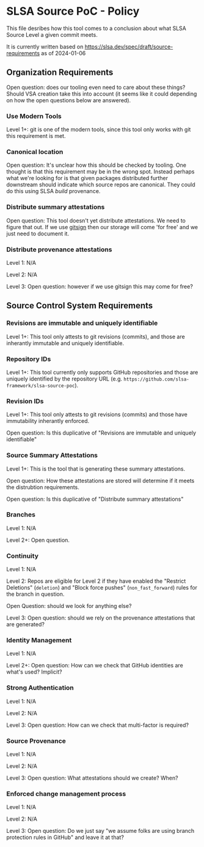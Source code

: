 # SLSA Source PoC - Policy

This file desribes how this tool comes to a conclusion about what SLSA Source Level a given commit meets.

It is currently written based on https://slsa.dev/spec/draft/source-requirements as of 2024-01-06

## Organization Requirements

Open question: does our tooling even need to care about these things?  Should VSA creation
take this into account (it seems like it could depending on how the open questions below
are answered).

### Use Modern Tools

Level 1+: git is one of the modern tools, since this tool only works with git this requirement is met.


### Canonical location

Open question: It's unclear how this should be checked by tooling. One thought is that this
requirement may be in the wrong spot.  Instead perhaps what we're looking for is that given
packages distributed further downstream should indicate which source repos are canonical.
They could do this using SLSA _build_ provenance.

### Distribute summary attestations

Open question: This tool doesn't yet distribute attestations. We need to figure that out.
If we use [gitsign](https://github.com/sigstore/gitsign) then our storage will come 'for
free' and we just need to document it.

### Distribute provenance attestations

Level 1: N/A

Level 2: N/A

Level 3: Open question: however if we use gitsign this may come for free?

## Source Control System Requirements

### Revisions are immutable and uniquely identifiable

Level 1+: This tool only attests to git revisions (commits), and those are inherantly immutable and
uniquely identifiable.

### Repository IDs	

Level 1+: This tool currently only supports GitHub repositories and those are uniquely identified
by the repository URL (e.g. `https://github.com/slsa-framework/slsa-source-poc`).

### Revision IDs	

Level 1+: This tool only attests to git revisions (commits) and those have immutability inherantly
enforced.

Open question: Is this duplicative of "Revisions are immutable and uniquely identifiable"

### Source Summary Attestations

Level 1+: This is the tool that is generating these summary attestations.

Open question: How these attestations are stored will determine if it meets the
distrubtion requirements.

Open question: Is this duplicative of "Distribute summary attestations"

### Branches

Level 1: N/A

Level 2+: Open question.

### Continuity

Level 1: N/A

Level 2: Repos are eligible for Level 2 if they have enabled the "Restrict Deletions" (`deletion`) and "Block force pushes" (`non_fast_forward`) rules for the branch in question.

Open Question: should we look for anything else?

Level 3: Open question: should we rely on the provenance attestations that are generated?

### Identity Management

Level 1: N/A

Level 2+: Open question: How can we check that GitHub identities are what's used? Implicit?

### Strong Authentication	

Level 1: N/A

Level 2: N/A

Level 3: Open question: How can we check that multi-factor is required?

### Source Provenance	

Level 1: N/A

Level 2: N/A

Level 3: Open question: What attestations should we create?  When?

### Enforced change management process

Level 1: N/A

Level 2: N/A

Level 3: Open question: Do we just say "we assume folks are using branch protection
rules in GitHub" and leave it at that?
